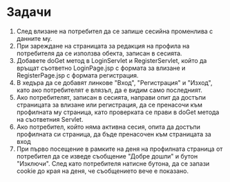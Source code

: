 # Задачи

1. След влизане на потребител да се запише сесийна променлива с данните му.
2. При зареждане на страницата за редакция на профила на потребителя да се използва обекта, записан в сесията.
3. Добавете doGet метод в LoginServlet и RegisterServlet, който да връщат съответно LoginPage.jsp с формата за влизане и RegisterPage.jsp с формата регистрация.
4. В хедъра да се добавят линкове "Вход", "Регистрация" и "Изход", като ако потребителят е влязъл, да е видим само последният.&#x20;
5. Ако потребителят, записан в сесията, направи опит да достъпи страницата за влизане или регистрация, да се пренасочи към профилната му страница, като проверката се прави в doGet метода на съответния Servlet.
6. Ако потребител, който няма активна сесия, опита да достъпи профилната си страница, да бъде пренасочен към страницата за вход
7. При първо посещение в рамките на деня на профилната страница от потребител да се изведе съобщение "Добре дошли" и бутон "Изключи". След като потребителя натисне бутона, да се запази cookie до края на деня, че съобщението вече е показано.

